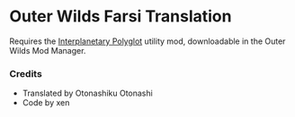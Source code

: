 # Outer Wilds Farsi Translation

Requires the [Interplanetary Polyglot](https://github.com/xen-42/outer-wilds-localization-utility) utility mod, downloadable in the Outer Wilds Mod Manager.

### Credits
- Translated by Otonashiku Otonashi
- Code by xen
